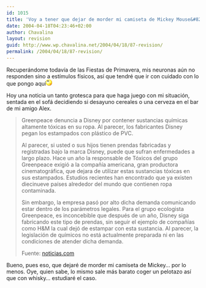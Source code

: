 ```yaml
---
id: 1015
title: 'Voy a tener que dejar de morder mi camiseta de Mickey Mouse&#8230;'
date: 2004-04-18T04:23:46+02:00
author: Chavalina
layout: revision
guid: http://www.wp.chavalina.net/2004/04/18/87-revision/
permalink: /2004/04/18/87-revision/
---
```

Recuper&aacute;ndome todav&iacute;a de las Fiestas de Primavera, mis neuronas a&uacute;n no responden sino a est&iacute;mulos f&iacute;sicos, as&iacute; que tendr&eacute; que ir con cuidado con lo que pongo aqu&iacute;<img src="/imagenes/emoticonos/pensativo.gif" width="16" height="16" /> 

Hoy una noticia un tanto grotesca para que haga juego con mi situaci&oacute;n, sentada en el sof&aacute; decidiendo si desayuno cereales o una cerveza en el bar de mi amigo Alex. 

> Greenpeace denuncia a Disney por contener sustancias qu&iacute;micas altamente t&oacute;xicas en su ropa. Al parecer, los fabricantes Disney pegan los estampados con pl&aacute;stico de PVC. 
> 
> Al parecer, si usted o sus hijos tienen prendas fabricadas y registradas bajo la marca Disney, puede que sufran enfermedades a largo plazo. Hace un a&ntilde;o la responsable de T&oacute;xicos del grupo Greenpeace exigi&oacute; a la compa&ntilde;&iacute;a americana, gran productora cinematogr&aacute;fica, que dejara de utilizar estas sustancias t&oacute;xicas en sus estampados. Estudios recientes han encontrado que ya existen diecinueve pa&iacute;ses alrededor del mundo que contienen ropa contaminada. 
> 
> Sin embargo, la empresa pas&oacute; por alto dicha demanda comunicando estar dentro de los par&aacute;metros legales. Para el grupo ecologista Greenpeace, es inconcebible que despu&eacute;s de un a&ntilde;o, Disney siga fabricando este tipo de prendas, sin seguir el ejemplo de compa&ntilde;&iacute;as como H&M la cual dej&oacute; de estampar con esta sustancia. Al parecer, la legislaci&oacute;n de qu&iacute;micos no est&aacute; actualmente preparada ni en las condiciones de atender dicha demanda.
> 
> <p class="cita">
>   Fuente: <a href="http://noticias.com/index.php?action=mostrar_articulo&#038;id=56430&#038;IDCanal=1" target="_blank">noticias.com</a>
> </p>

Bueno, pues eso, que dejar&eacute; de morder mi camiseta de Mickey&#8230; por lo menos. Oye, quien sabe, lo mismo sale m&aacute;s barato coger un pelotazo as&iacute; que con whisky&#8230; estudiar&eacute; el caso.